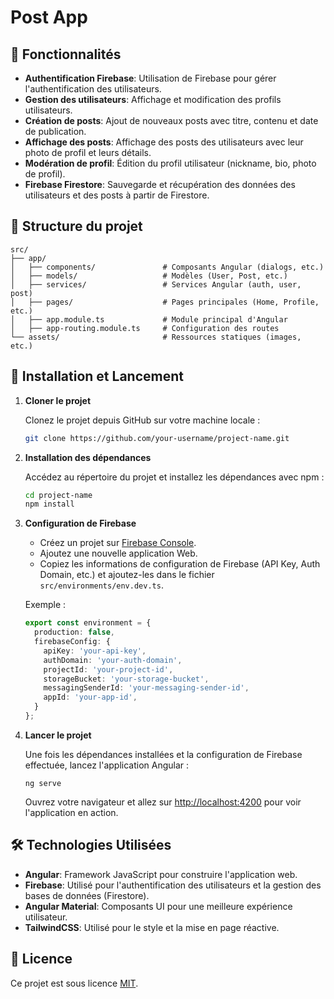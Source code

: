 # Post App

## 🌟 Fonctionnalités

- **Authentification Firebase**: Utilisation de Firebase pour gérer l'authentification des utilisateurs.
- **Gestion des utilisateurs**: Affichage et modification des profils utilisateurs.
- **Création de posts**: Ajout de nouveaux posts avec titre, contenu et date de publication.
- **Affichage des posts**: Affichage des posts des utilisateurs avec leur photo de profil et leurs détails.
- **Modération de profil**: Édition du profil utilisateur (nickname, bio, photo de profil).
- **Firebase Firestore**: Sauvegarde et récupération des données des utilisateurs et des posts à partir de Firestore.

## 📂 Structure du projet

```plaintext
src/
├── app/
│   ├── components/               # Composants Angular (dialogs, etc.)
│   ├── models/                   # Modèles (User, Post, etc.)
│   ├── services/                 # Services Angular (auth, user, post)
│   ├── pages/                    # Pages principales (Home, Profile, etc.)
│   ├── app.module.ts             # Module principal d'Angular
│   ├── app-routing.module.ts     # Configuration des routes
└── assets/                       # Ressources statiques (images, etc.)
```

## 🚀 Installation et Lancement

1. **Cloner le projet**

   Clonez le projet depuis GitHub sur votre machine locale :

   ```bash
   git clone https://github.com/your-username/project-name.git
   ```

2. **Installation des dépendances**

   Accédez au répertoire du projet et installez les dépendances avec npm :

   ```bash
   cd project-name
   npm install
   ```

3. **Configuration de Firebase**

   - Créez un projet sur [Firebase Console](https://console.firebase.google.com/).
   - Ajoutez une nouvelle application Web.
   - Copiez les informations de configuration de Firebase (API Key, Auth Domain, etc.) et ajoutez-les dans le fichier `src/environments/env.dev.ts`.

   Exemple :
   
   ```ts
   export const environment = {
     production: false,
     firebaseConfig: {
       apiKey: 'your-api-key',
       authDomain: 'your-auth-domain',
       projectId: 'your-project-id',
       storageBucket: 'your-storage-bucket',
       messagingSenderId: 'your-messaging-sender-id',
       appId: 'your-app-id',
     }
   };
   ```

4. **Lancer le projet**

   Une fois les dépendances installées et la configuration de Firebase effectuée, lancez l'application Angular :

   ```
   ng serve
   ```

   Ouvrez votre navigateur et allez sur [http://localhost:4200](http://localhost:4200) pour voir l'application en action.

## 🛠️ Technologies Utilisées

- **Angular**: Framework JavaScript pour construire l'application web.
- **Firebase**: Utilisé pour l'authentification des utilisateurs et la gestion des bases de données (Firestore).
- **Angular Material**: Composants UI pour une meilleure expérience utilisateur.
- **TailwindCSS**: Utilisé pour le style et la mise en page réactive.

## 📜 Licence

Ce projet est sous licence [MIT](https://opensource.org/licenses/MIT).

